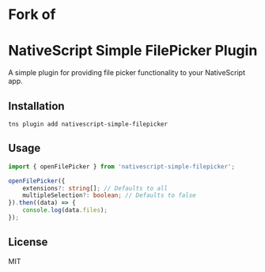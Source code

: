 # Fork of 

# NativeScript Simple FilePicker Plugin

A simple plugin for providing file picker functionality to your NativeScript app.

## Installation

```
tns plugin add nativescript-simple-filepicker
```

## Usage 

``` TypeScript
import { openFilePicker } from 'nativescript-simple-filepicker';

openFilePicker({
    extensions?: string[]; // Defaults to all
    multipleSelection?: boolean; // Defaults to false
}).then((data) => {
    console.log(data.files);
});

```

## License

MIT

